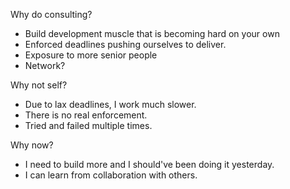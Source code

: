 Why do consulting?

- Build development muscle that is becoming hard on your own
- Enforced deadlines pushing ourselves to deliver.
- Exposure to more senior people
- Network?

Why not self?

- Due to lax deadlines, I work much slower.
- There is no real enforcement.
- Tried and failed multiple times.

Why now?

- I need to build more  and I should've been doing it yesterday.
- I can learn from collaboration with others.